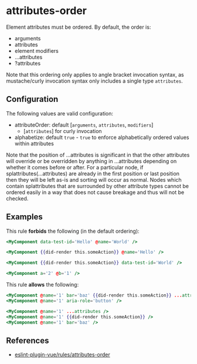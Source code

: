 # attributes-order

Element attributes must be ordered. By default, the order is:

- arguments
- attributes
- element modifiers
- ...attributes
- ?attributes

Note that this ordering only applies to angle bracket invocation syntax, as mustache/curly invocation syntax only includes a single type `attributes`.

## Configuration

The following values are valid configuration:

- attributeOrder: default [`arguments`, `attributes`, `modifiers`]
  - [`attributes`] for curly invocation
- alphabetize: default `true` - `true` to enforce alphabetically ordered values within attributes

Note that the position of ...attributes is significant in that the other attributes will override or be overridden by anything in ...attributes depending on whether it comes before or after.
For a particular node, if splattributes(...attributes) are already in the first position or last position then they will be left as-is and sorting will occur as normal. Nodes which contain splattributes that are surrounded by other attribute types cannot be ordered easily in a way that does not cause breakage and thus will not be checked.

## Examples

This rule **forbids** the following (in the default ordering):

```hbs
<MyComponent data-test-id='Hello' @name='World' />
```

```hbs
<MyComponent {{did-render this.someAction}} @name='Hello' />
```

```hbs
<MyComponent {{did-render this.someAction}} data-test-id='World' />
```

```hbs
<MyComponent a='2' @b='1' />
```

This rule **allows** the following:

```hbs
<MyComponent @name='1' bar='baz' {{did-render this.someAction}} ...attributes aria-role='button' />
<MyComponent @name='1' aria-role='button' />
```

```hbs
<MyComponent @name='1' ...attributes />
<MyComponent @name='1' {{did-render this.someAction}} />
<MyComponent @name='1' bar='baz' />
```

## References

- [eslint-plugin-vue/rules/attributes-order](https://github.com/vuejs/eslint-plugin-vue/blob/master/docs/rules/attributes-order.md)
